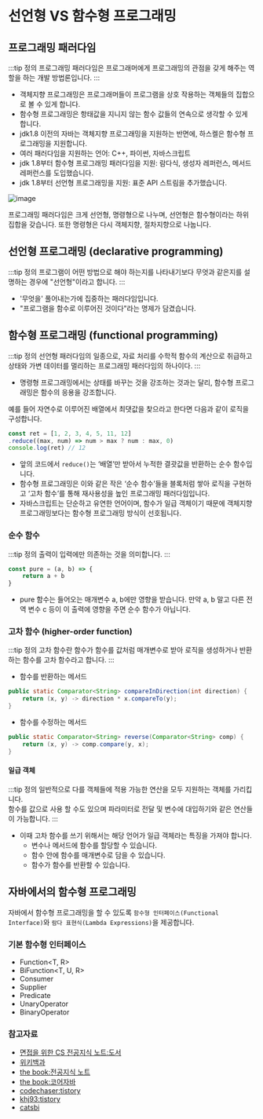 # 선언형 VS 함수형 프로그래밍

## 프로그래밍 패러다임

:::tip 정의
프로그래밍 패러다임은 프로그래머에게 프로그래밍의 관점을 갖게 해주는 역할을 하는 개발 방법론입니다.
:::

- 객체지향 프로그래밍은 프로그래머들이 프로그램을 상호 작용하는 객체들의 집합으로 볼 수 있게 합니다.
- 함수형 프로그래밍은 항태값을 지니지 않는 함수 값들의 연속으로 생각할 수 있게 합니다.
- jdk1.8 이전의 자바는 객체지향 프로그래밍을 지원하는 반면에, 하스켈은 함수형 프로그래밍을 지원합니다.
- 여러 패러다임을 지원하는 언어: C++, 파이썬, 자바스크립트
- jdk 1.8부터 함수형 프로그래밍 패러다임을 지원: 람다식, 생성자 레퍼런스, 메서드 레퍼런스를 도입했습니다.
- jdk 1.8부터 선언형 프로그래밍을 지원: 표준 API 스트림을 추가했습니다.

![image](https://user-images.githubusercontent.com/50647845/175796210-795aaa5f-7986-40d8-9858-c920f7ff79d4.png)

프로그래밍 패러다임은 크게 선언형, 명령형으로 나누며, 선언형은 함수형이라는 하위 집합을 갖습니다. 또한 명령형은 다시 객체지향, 절차지향으로 나눕니다.

## 선언형 프로그래밍 (declarative programming)

:::tip 정의
프로그램이 어떤 방법으로 해야 하는지를 나타내기보다 무엇과 같은지를 설명하는 경우에 "선언형"이라고 합니다.
:::

- '무엇을' 풀어내는가에 집중하는 패러다임입니다. 
- "프로그램을 함수로 이루어진 것이다"라는 명제가 담겼습니다.

## 함수형 프로그래밍 (functional programming)

:::tip 정의
선언형 패러다임의 일종으로, 자료 처리를 수학적 함수의 계산으로 취급하고 상태와 가변 데이터를 멀리하는 프로그래밍 패러다임의 하나이다.
:::

- 명령형 프로그래밍에서는 상태를 바꾸는 것을 강조하는 것과는 달리, 함수형 프로그래밍은 함수의 응용을 강조합니다.

예를 들어 자연수로 이루어진 배열에서 최댓값을 찾으라고 한다면 다음과 같이 로직을 구성합니다.

```javascript
const ret = [1, 2, 3, 4, 5, 11, 12]
.reduce((max, num) => num > max ? num : max, 0)
console.log(ret) // 12
```

- 앞의 코드에서 `reduce()`는 ‘배열’만 받아서 누적한 결괏값을 반환하는 순수 함수입니다.
- 함수형 프로그래밍은 이와 같은 작은 ‘순수 함수’들을 블록처럼 쌓아 로직을 구현하고 ‘고차 함수’를 통해 재사용성을 높인 프로그래밍 패러다임입니다. 
- 자바스크립트는 단순하고 유연한 언어이며, 함수가 일급 객체이기 때문에 객체지향 프로그래밍보다는 함수형 프로그래밍 방식이 선호됩니다.

### 순수 함수

:::tip 정의
출력이 입력에만 의존하는 것을 의미합니다.
:::

```javascript
const pure = (a, b) => {
    return a + b
}
```

- pure 함수는 들어오는 매개변수 a, b에만 영향을 받습니다. 만약 a, b 말고 다른 전역 변수 c 등이 이 출력에 영향을 주면 순수 함수가 아닙니다.

### 고차 함수 (higher-order function)

:::tip 정의
고차 함수란 함수가 함수를 값처럼 매개변수로 받아 로직을 생성하거나 반환하는 함수를 고차 함수라고 합니다.
:::

- 함수를 반환하는 메서드

```java
public static Comparator<String> compareInDirection(int direction) {
    return (x, y) -> direction * x.compareTo(y);
}
```

- 함수를 수정하는 메서드

```java
public static Comparator<String> reverse(Comparator<String> comp) {
    return (x, y) -> comp.compare(y, x);
}
```

#### 일급 객체

:::tip 정의
일반적으로 다를 객체들에 적용 가능한 연산을 모두 지원하는 객체를 가리킵니다.  
함수를 값으로 사용 할 수도 있으며 파라미터로 전달 및 변수에 대입하기와 같은 연산들이 가능합니다.
:::

- 이때 고차 함수를 쓰기 위해서는 해당 언어가 일급 객체라는 특징을 가져야 합니다.
  - 변수나 메서드에 함수를 할당할 수 있습니다.
  - 함수 안에 함수를 매개변수로 담을 수 있습니다.
  - 함수가 함수를 반환할 수 있습니다.

## 자바에서의 함수형 프로그래밍

자바에서 함수형 프로그래밍을 할 수 있도록 `함수형 인터페이스(Functional Interface)`와 `람다 표현식(Lambda Expressions)`을 제공합니다.

### 기본 함수형 인터페이스

- Function<T, R>
- BiFunction<T, U, R>
- Consumer<T>
- Supplier<T>
- Predicate<T>
- UnaryOperator<T>
- BinaryOperator<T>

### 참고자료

- [면접을 위한 CS 전공지식 노트:도서](https://www.aladin.co.kr/shop/wproduct.aspx?ItemId=292815727)
- [위키백과](https://ko.wikipedia.org/wiki/%ED%95%A8%EC%88%98%ED%98%95_%ED%94%84%EB%A1%9C%EA%B7%B8%EB%9E%98%EB%B0%8D)
- [the book:전공지식 노트](https://thebook.io/080326/ch01/02/)
- [the book:코어자바](https://thebook.io/006985/ch03/08/03/)
- [codechaser:tistory](https://codechaser.tistory.com/81)
- [khj93:tistory](https://khj93.tistory.com/entry/JAVA-%EB%9E%8C%EB%8B%A4%EC%8B%9DRambda%EB%9E%80-%EB%AC%B4%EC%97%87%EC%9D%B4%EA%B3%A0-%EC%82%AC%EC%9A%A9%EB%B2%95)
- [catsbi](https://catsbi.oopy.io/e980e4b7-fde3-4ceb-91f9-181ce2e7b507)
